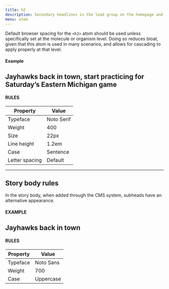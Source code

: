 ```yaml
---
title: h2
description: Secondary headlines in the lead group on the homepage and section pages.
menu: atom
---
```

Default browser spacing for the `<h2>` atom should be used unless specifically set at the molecule or organism level. Doing so reduces bloat, given that this atom is used in many scenarios, and allows for cascading to apply properly at that level.

#### Example
<h2 class="serif soft" style="text-transform: none;">Jayhawks back in town, start practicing for Saturday’s Eastern Michigan game</h2>

#### RULES

Property | Value
--- | ---
Typeface | Noto Serif
Weight | 400
Size | 22px
Line height | 1.2em
Case | Sentence
Letter spacing | Default

---

## Story body rules 

In the story body, when added through the CMS system, subheads have an alternative appearance.

#### EXAMPLE

## Jayhawks back in town

#### RULES

Property | Value
--- | ---
Typeface | Noto Sans
Weight | 700
Case | Uppercase

